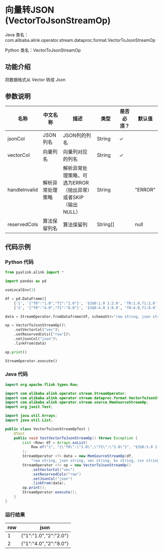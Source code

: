 # 向量转JSON (VectorToJsonStreamOp)
Java 类名：com.alibaba.alink.operator.stream.dataproc.format.VectorToJsonStreamOp

Python 类名：VectorToJsonStreamOp


## 功能介绍
将数据格式从 Vector 转成 Json


## 参数说明

| 名称 | 中文名称 | 描述 | 类型 | 是否必须？ | 默认值 |
| --- | --- | --- | --- | --- | --- |
| jsonCol | JSON列名 | JSON列的列名 | String | ✓ |  |
| vectorCol | 向量列名 | 向量列对应的列名 | String | ✓ |  |
| handleInvalid | 解析异常处理策略 | 解析异常处理策略，可选为ERROR（抛出异常）或者SKIP（输出NULL） | String |  | "ERROR" |
| reservedCols | 算法保留列名 | 算法保留列 | String[] |  | null |

## 代码示例
### Python 代码
```python
from pyalink.alink import *

import pandas as pd

useLocalEnv(1)

df = pd.DataFrame([
    ['1', '{"f0":"1.0","f1":"2.0"}', '$3$0:1.0 1:2.0', 'f0:1.0,f1:2.0', '1.0,2.0', 1.0, 2.0],
    ['2', '{"f0":"4.0","f1":"8.0"}', '$3$0:4.0 1:8.0', 'f0:4.0,f1:8.0', '4.0,8.0', 4.0, 8.0]])

data = StreamOperator.fromDataframe(df, schemaStr="row string, json string, vec string, kv string, csv string, f0 double, f1 double")

op = VectorToJsonStreamOp()\
    .setVectorCol("vec")\
    .setReservedCols(["row"])\
    .setJsonCol("json")\
    .linkFrom(data)

op.print()

StreamOperator.execute()
```
### Java 代码
```java
import org.apache.flink.types.Row;

import com.alibaba.alink.operator.stream.StreamOperator;
import com.alibaba.alink.operator.stream.dataproc.format.VectorToJsonStreamOp;
import com.alibaba.alink.operator.stream.source.MemSourceStreamOp;
import org.junit.Test;

import java.util.Arrays;
import java.util.List;

public class VectorToJsonStreamOpTest {
	@Test
	public void testVectorToJsonStreamOp() throws Exception {
		List <Row> df = Arrays.asList(
			Row.of("1", "{\"f0\":\"1.0\",\"f1\":\"2.0\"}", "$3$0:1.0 1:2.0", "f0:1.0,f1:2.0", "1.0,2.0", 1.0, 2.0)
		);
		StreamOperator <?> data = new MemSourceStreamOp(df,
			"row string, json string, vec string, kv string, csv string, f0 double, f1 double");
		StreamOperator <?> op = new VectorToJsonStreamOp()
			.setVectorCol("vec")
			.setReservedCols("row")
			.setJsonCol("json")
			.linkFrom(data);
		op.print();
		StreamOperator.execute();
	}
}
```

### 运行结果
    
|row|json|
|---|----|
| 1 |{"1":"1.0","2":"2.0"}|
| 2 |{"1":"4.0","2":"8.0"}|
